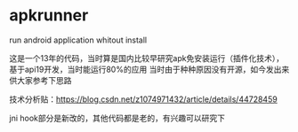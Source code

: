 # apkrunner
run android application whitout install 


这是一个13年的代码，当时算是国内比较早研究apk免安装运行（插件化技术），基于api19开发，当时能运行80%的应用 
当时由于种种原因没有开源，如今发出来供大家参考下思路

技术分析贴：https://blog.csdn.net/z1074971432/article/details/44728459

jni hook部分是新改的，其他代码都是老的，有兴趣可以研究下 


